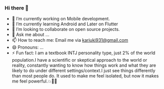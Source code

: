 ### Hi there 👋

- 🔭 I’m currently working on Mobile development.
- 🌱 I’m currently learning Android and Later on Flutter
- 👯 I’m looking to collaborate on open source projects.
- 💬 Ask me about ...
- 📫 How to reach me: Email me via kariuki931@gmail.com
- 😄 Pronouns: ...
- ⚡ Fun fact: I am a textbook INTJ personality type, just 2% of the world population.I have a scientific or skeptical approach to the world or reality, constantly wanting to know how things work and what they are likely to do under different settings/context.I just see things differently than most people do. It used to make me feel isolated, but now it makes me feel powerful.💥💪🏻
